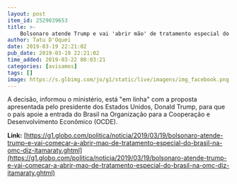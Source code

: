 ```yaml
---
layout: post
item_id: 2529039653
title: >-
    Bolsonaro atende Trump e vai 'abrir mão' de tratamento especial do Brasil na OMC, diz Itamaraty
author: Tatu D'Oquei
date: 2019-03-19 22:21:02
pub_date: 2019-03-19 22:21:02
time_added: 2019-03-22 08:03:21
categories: [avisamos]
tags: []
image: https://s.glbimg.com/jo/g1/static/live/imagens/img_facebook.png
---
```


A decisão, informou o ministério, está "em linha" com a proposta apresentada pelo presidente dos Estados Unidos, Donald Trump, para que o país apoie a entrada do Brasil na Organização para a Cooperação e Desenvolvimento Econômico (OCDE).

**Link:** [https://g1.globo.com/politica/noticia/2019/03/19/bolsonaro-atende-trump-e-vai-comecar-a-abrir-mao-de-tratamento-especial-do-brasil-na-omc-diz-itamaraty.ghtml](https://g1.globo.com/politica/noticia/2019/03/19/bolsonaro-atende-trump-e-vai-comecar-a-abrir-mao-de-tratamento-especial-do-brasil-na-omc-diz-itamaraty.ghtml)


